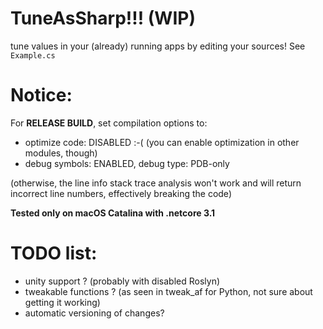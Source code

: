 TuneAsSharp!!! (WIP)
==

tune values in your (already) running apps by editing your sources! See `Example.cs`
            
 Notice:
 ==           
 For **RELEASE BUILD**, set compilation options to:
 
 - optimize code: DISABLED :-( (you can enable optimization in other modules, though)
 - debug symbols: ENABLED, debug type: PDB-only
 
 (otherwise, the line info stack trace analysis won't work and will return incorrect line numbers, effectively breaking the code)
             
 **Tested only on macOS Catalina with .netcore 3.1**

TODO list:
==
- unity support ? (probably with disabled Roslyn)
- tweakable functions ? (as seen in tweak_af for Python, not sure about getting it working)
- automatic versioning of changes?